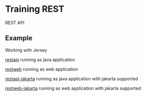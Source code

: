 # Training REST

REST API 

## Example

Working with Jersey 

[restapi](https://github.com/tassun/restapi)  running as java application 

[restweb](https://github.com/tassun/restweb) running as web application

[restapi-jakarta](https://github.com/tassun/restapi-jakarta) running as java application with jakarta supported

[restweb-jakarta](https://github.com/tassun/restweb-jakarta) running as web application with jakarta supported

